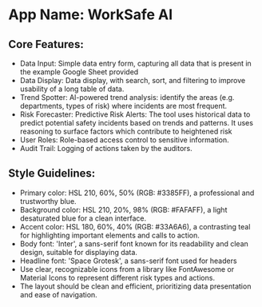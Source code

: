 # **App Name**: WorkSafe AI

## Core Features:

- Data Input: Simple data entry form, capturing all data that is present in the example Google Sheet provided
- Data Display: Data display, with search, sort, and filtering to improve usability of a long table of data.
- Trend Spotter: AI-powered trend analysis: identify the areas (e.g. departments, types of risk) where incidents are most frequent.
- Risk Forecaster: Predictive Risk Alerts: The tool uses historical data to predict potential safety incidents based on trends and patterns. It uses reasoning to surface factors which contribute to heightened risk
- User Roles: Role-based access control to sensitive information.
- Audit Trail: Logging of actions taken by the auditors.

## Style Guidelines:

- Primary color: HSL 210, 60%, 50% (RGB: #3385FF), a professional and trustworthy blue.
- Background color: HSL 210, 20%, 98% (RGB: #FAFAFF), a light desaturated blue for a clean interface.
- Accent color: HSL 180, 60%, 40% (RGB: #33A6A6), a contrasting teal for highlighting important elements and calls to action.
- Body font: 'Inter', a sans-serif font known for its readability and clean design, suitable for displaying data.
- Headline font: 'Space Grotesk', a sans-serif font used for headers
- Use clear, recognizable icons from a library like FontAwesome or Material Icons to represent different risk types and actions.
- The layout should be clean and efficient, prioritizing data presentation and ease of navigation.